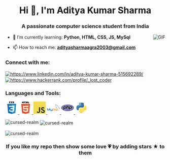 <h1 align="center">Hi 👋, I'm Aditya Kumar Sharma</h1>
<h3 align="center">A passionate computer science student from India</h3>
<img align="right" height="250px" alt="GIF" src="https://camo.githubusercontent.com/7de37139d0b4c1ce40865e799b446c0e963a3dd8fb68d239707237c40604fa3d/68747470733a2f2f63646e2e6472696262626c652e636f6d2f75736572732f3733303730332f73637265656e73686f74732f363538313234332f6176656e746f2e676966"/>


- 🌱 I’m currently learning: **Python, HTML, CSS, JS, MySql**

- 📫 How to reach me: **adityasharmaagra2003@gmail.com**
<h3 align="left">Connect with me:</h3>
<p align="left">
<a href="https://www.linkedin.com/in/aditya-kumar-sharma-515692289/" target="blank"><img align="center" src="https://raw.githubusercontent.com/rahuldkjain/github-profile-readme-generator/master/src/images/icons/Social/linked-in-alt.svg" alt="https://www.linkedin.com/in/aditya-kumar-sharma-515692289/" height="30" width="40" /></a>
<a href="https://www.hackerrank.com/profile/_lost_coder" target="blank"><img align="center" src="https://raw.githubusercontent.com/rahuldkjain/github-profile-readme-generator/master/src/images/icons/Social/hackerrank.svg" alt="https://www.hackerrank.com/profile/_lost_coder" height="30" width="40" /></a>
</p>

<p align="left">
</p>

<h3 align="left">Languages and Tools:</h3>
<p align="left"> <a href="https://www.w3schools.com/css/" target="_blank" rel="noreferrer"> <img src="https://raw.githubusercontent.com/devicons/devicon/master/icons/css3/css3-original-wordmark.svg" alt="css3" width="40" height="40"/> </a> <a href="https://www.w3.org/html/" target="_blank" rel="noreferrer"> <img src="https://raw.githubusercontent.com/devicons/devicon/master/icons/html5/html5-original-wordmark.svg" alt="html5" width="40" height="40"/> </a> <a href="https://developer.mozilla.org/en-US/docs/Web/JavaScript" target="_blank" rel="noreferrer"> <img src="https://raw.githubusercontent.com/devicons/devicon/master/icons/javascript/javascript-original.svg" alt="javascript" width="40" height="40"/> </a> <a href="https://www.mysql.com/" target="_blank" rel="noreferrer"> <img src="https://raw.githubusercontent.com/devicons/devicon/master/icons/mysql/mysql-original-wordmark.svg" alt="mysql" width="40" height="40"/> </a> <a href="https://www.php.net" target="_blank" rel="noreferrer"> <img src="https://raw.githubusercontent.com/devicons/devicon/master/icons/php/php-original.svg" alt="php" width="40" height="40"/> </a> <a href="https://www.python.org" target="_blank" rel="noreferrer"> <img src="https://raw.githubusercontent.com/devicons/devicon/master/icons/python/python-original.svg" alt="python" width="40" height="40"/> </a> </p>

<p><img align="left" src="https://github-readme-stats.vercel.app/api/top-langs?username=cursed-realm&show_icons=true&locale=en&layout=compact" alt="cursed-realm" /></p>

<p>&nbsp;<img align="center" src="https://github-readme-stats.vercel.app/api?username=cursed-realm&show_icons=true&locale=en" alt="cursed-realm" /></p>

<p><img align="center" src="https://github-readme-streak-stats.herokuapp.com/?user=cursed-realm&" alt="cursed-realm" /></p>
<h3 align="center"><b>If you like my repo then show some love &#128151 by adding stars &#9733 to them</b></h3>
